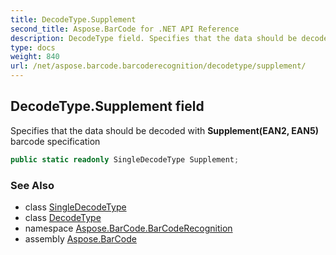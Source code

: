 ```yaml
---
title: DecodeType.Supplement
second_title: Aspose.BarCode for .NET API Reference
description: DecodeType field. Specifies that the data should be decoded with SupplementEAN2 EAN5 barcode specification
type: docs
weight: 840
url: /net/aspose.barcode.barcoderecognition/decodetype/supplement/
---
```

## DecodeType.Supplement field

Specifies that the data should be decoded with **Supplement(EAN2, EAN5)** barcode specification

```csharp
public static readonly SingleDecodeType Supplement;
```

### See Also

* class [SingleDecodeType](../../singledecodetype/)
* class [DecodeType](../)
* namespace [Aspose.BarCode.BarCodeRecognition](../../../aspose.barcode.barcoderecognition/)
* assembly [Aspose.BarCode](../../../)


